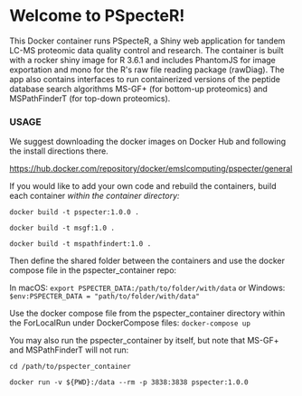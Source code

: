 # Welcome to PSpecteR!

This Docker container runs PSpecteR, a Shiny web application for tandem LC-MS proteomic data quality control and research. The container is built with a rocker shiny image for R 3.6.1 and includes PhantomJS for image exportation and mono for the R's raw file reading package (rawDiag). The app also contains interfaces to run containerized versions of the peptide database search algorithms MS-GF+ (for bottom-up proteomics) and MSPathFinderT (for top-down proteomics). 

### USAGE

We suggest downloading the docker images on Docker Hub and following the install directions there. 

https://hub.docker.com/repository/docker/emslcomputing/pspecter/general

If you would like to add your own code and rebuild the containers, build each container *within the container directory:*

`docker build -t pspecter:1.0.0 .`

`docker build -t msgf:1.0 .`

`docker build -t mspathfindert:1.0 .`

Then define the shared folder between the containers and use the docker compose file in the pspecter_container repo: 

In macOS: `export PSPECTER_DATA:/path/to/folder/with/data` or Windows: `$env:PSPECTER_DATA = "path/to/folder/with/data"`

Use the docker compose file from the pspecter_container directory within the ForLocalRun under DockerCompose files: `docker-compose up`

You may also run the pspecter_container by itself, but note that MS-GF+ and MSPathFinderT will not run: 

`cd /path/to/pspecter_container`

`docker run -v ${PWD}:/data --rm -p 3838:3838 pspecter:1.0.0`
